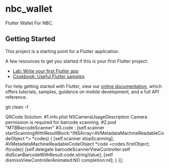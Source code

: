# nbc_wallet

Flutter Wallet For NBC.

## Getting Started

This project is a starting point for a Flutter application.

A few resources to get you started if this is your first Flutter project:

- [Lab: Write your first Flutter app](https://flutter.dev/docs/get-started/codelab)
- [Cookbook: Useful Flutter samples](https://flutter.dev/docs/cookbook)

For help getting started with Flutter, view our 
[online documentation](https://flutter.dev/docs), which offers tutorials, 
samples, guidance on mobile development, and a full API reference.

git clean -f

QRCode Solution:
#1.info.plist
  <key>NSCameraUsageDescription</key>
	<string>Camera permission is required for barcode scanning.</string>
#2.pod "MTBBarcodeScanner"
#3.code :
		    [self.scanner startScanningWithResultBlock:^(NSArray<AVMetadataMachineReadableCodeObject *> *codes) {
        [self.scanner stopScanning];
        AVMetadataMachineReadableCodeObject *code =codes.firstObject;
        if(code){
            [self.delegate barcodeScannerViewController:self didScanBarcodeWithResult:code.stringValue];
            [self dismissViewControllerAnimated:NO completion:nil];
        }
    }];

